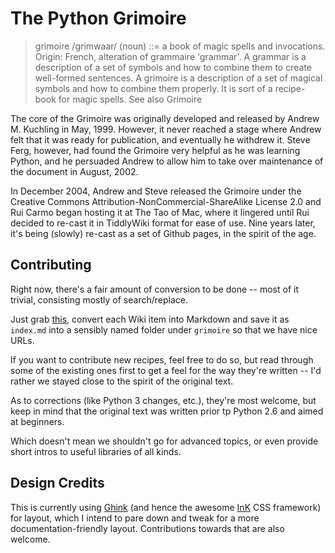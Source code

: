 The Python Grimoire
===================

<blockquote>
grimoire /grimwaar/ (noun) ::= a book of magic spells and invocations. Origin: French, alteration of grammaire 'grammar'. A grammar is a description of a set of symbols and how to combine them to create well-formed sentences. A grimoire is a description of a set of magical symbols and how to combine them properly. It is sort of a recipe-book for magic spells. See also Grimoire
</blockquote>

The core of the Grimoire was originally developed and released by Andrew M. Kuchling in May, 1999. However, it never reached a stage where Andrew felt that it was ready for publication, and eventually he withdrew it. Steve Ferg, however, had found the Grimoire very helpful as he was learning Python, and he persuaded Andrew to allow him to take over maintenance of the document in August, 2002.

In December 2004, Andrew and Steve released the Grimoire under the Creative Commons Attribution-NonCommercial-ShareAlike License 2.0 and Rui Carmo began hosting it at The Tao of Mac, where it lingered until Rui decided to re-cast it in TiddlyWiki format for ease of use.
Nine years later, it's being (slowly) re-cast as a set of Github pages, in the spirit of the age.

## Contributing

Right now, there's a fair amount of conversion to be done -- most of it trivial, consisting mostly of search/replace.

Just grab [this](http://the.taoofmac.com/media/dev/Python/Grimoire/tiddlygrimoire.html), convert each Wiki item into Markdown and save it as `index.md` into a sensibly named folder under `grimoire` so that we have nice URLs.

If you want to contribute new recipes, feel free to do so, but read through some of the existing ones first to get a feel for the way they're written -- I'd rather we stayed close to the spirit of the original text.

As to corrections (like Python 3 changes, etc.), they're most welcome, but keep in mind that the original text was written prior tp Python 2.6 and aimed at beginners.

Which doesn't mean we shouldn't go for advanced topics, or even provide short intros to useful libraries of all kinds.

## Design Credits

This is currently using [Ghink][gk] (and hence the awesome [InK][ink] CSS framework) for layout, which I intend to pare down and tweak for a more documentation-friendly layout. Contributions towards that are also welcome.

  [ink]: http://ink.sapo.pt/ "InK - Interface Kit"
  [gk]: http://ghink.cc/ "Ghink"
